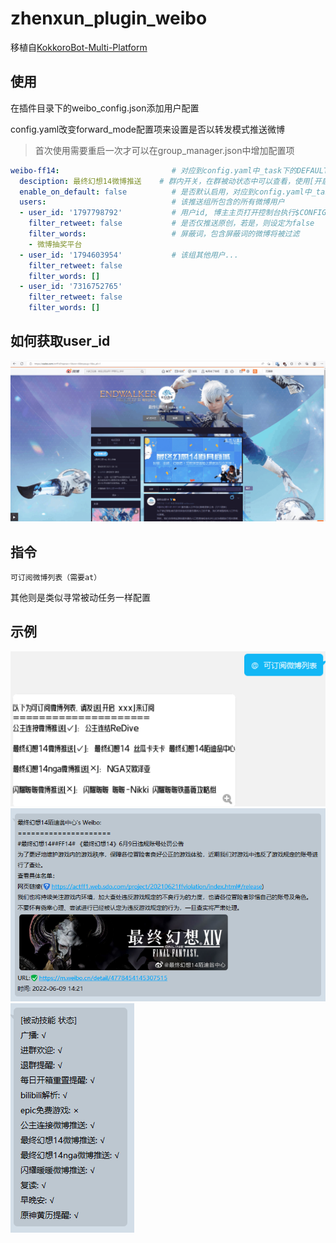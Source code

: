 # zhenxun_plugin_weibo
移植自[KokkoroBot-Multi-Platform](https://github.com/zzbslayer/KokkoroBot-Multi-Platform)
## 使用
在插件目录下的weibo_config.json添加用户配置

config.yaml改变forward_mode配置项来设置是否以转发模式推送微博
> 首次使用需要重启一次才可以在group_manager.json中增加配置项
```yaml
weibo-ff14:                         # 对应到config.yaml中_task下的DEFAULT_WEIBO_FF14
  desciption: 最终幻想14微博推送    # 群内开关，在群被动状态中可以查看，使用[开启/关闭 最终幻想14微博推送]即刻控制
  enable_on_default: false          # 是否默认启用，对应到config.yaml中_task下的DEFAULT_WEIBO_FF14: True
  users:                            # 该推送组所包含的所有微博用户
  - user_id: '1797798792'           # 用户id, 博主主页打开控制台执行$CONFIG.oid获取
    filter_retweet: false           # 是否仅推送原创，若是，则设定为false
    filter_words:                   # 屏蔽词，包含屏蔽词的微博将被过滤
    - 微博抽奖平台
  - user_id: '1794603954'           # 该组其他用户...
    filter_retweet: false
    filter_words: []
  - user_id: '7316752765'
    filter_retweet: false
    filter_words: []
```

## 如何获取user_id
![](images/获取uid.gif)

## 指令

```
可订阅微博列表（需要at）
```

其他则是类似寻常被动任务一样配置

## 示例
![](images/可订阅列表.png)
![](images/推送格式.png)
![](images/被动技能.png)
